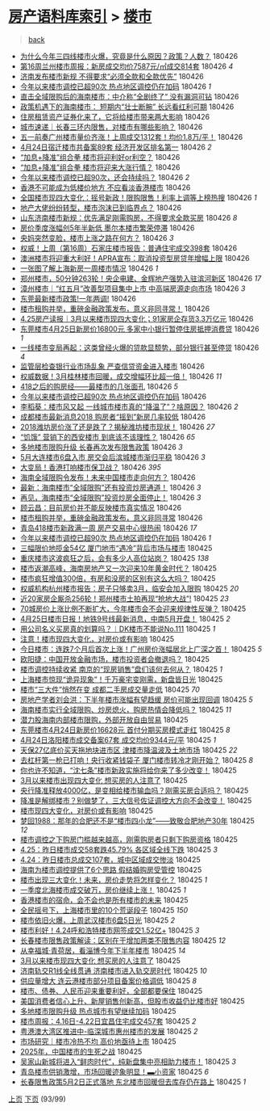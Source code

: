 [房产语料库索引](../../README.md)  > [楼市](楼市.md)
====
> [back](../README.md)

- [为什么今年三四线楼市火爆，究竟是什么原因？政策？人数？](http://jkwz.applinzi.com/ittc/7096332923810874379.html#%E4%B8%BA%E4%BB%80%E4%B9%88%E4%BB%8A%E5%B9%B4%E4%B8%89%E5%9B%9B%E7%BA%BF%E6%A5%BC%E5%B8%82%E7%81%AB%E7%88%86%EF%BC%8C%E7%A9%B6%E7%AB%9F%E6%98%AF%E4%BB%80%E4%B9%88%E5%8E%9F%E5%9B%A0%EF%BC%9F%E6%94%BF%E7%AD%96%EF%BC%9F%E4%BA%BA%E6%95%B0%EF%BC%9F) 180426  
- [第16周兰州楼市周报：新房成交均价7587元/㎡成交814套](http://jkwz.applinzi.com/ittc/7096330077304521734.html#%E7%AC%AC16%E5%91%A8%E5%85%B0%E5%B7%9E%E6%A5%BC%E5%B8%82%E5%91%A8%E6%8A%A5%EF%BC%9A%E6%96%B0%E6%88%BF%E6%88%90%E4%BA%A4%E5%9D%87%E4%BB%B77587%E5%85%83%2F%E3%8E%A1%E6%88%90%E4%BA%A4814%E5%A5%97) 180426 *4* 
- [济南发布楼市新规 不得要求“必须全款和全款优先”](http://jkwz.applinzi.com/ittc/7096328201334948881.html#%E6%B5%8E%E5%8D%97%E5%8F%91%E5%B8%83%E6%A5%BC%E5%B8%82%E6%96%B0%E8%A7%84+%E4%B8%8D%E5%BE%97%E8%A6%81%E6%B1%82%E2%80%9C%E5%BF%85%E9%A1%BB%E5%85%A8%E6%AC%BE%E5%92%8C%E5%85%A8%E6%AC%BE%E4%BC%98%E5%85%88%E2%80%9D) 180426  
- [今年以来楼市调控已超90次 热点地区调控仍在加码](http://jkwz.applinzi.com/ittc/7096327198237787147.html#%E4%BB%8A%E5%B9%B4%E4%BB%A5%E6%9D%A5%E6%A5%BC%E5%B8%82%E8%B0%83%E6%8E%A7%E5%B7%B2%E8%B6%8590%E6%AC%A1+%E7%83%AD%E7%82%B9%E5%9C%B0%E5%8C%BA%E8%B0%83%E6%8E%A7%E4%BB%8D%E5%9C%A8%E5%8A%A0%E7%A0%81) 180426 *1* 
- [直击全域限购后的海南楼市：中介称“全剧终了”  没有漏洞可钻](http://jkwz.applinzi.com/ittc/7096325496147280913.html#%E7%9B%B4%E5%87%BB%E5%85%A8%E5%9F%9F%E9%99%90%E8%B4%AD%E5%90%8E%E7%9A%84%E6%B5%B7%E5%8D%97%E6%A5%BC%E5%B8%82%EF%BC%9A%E4%B8%AD%E4%BB%8B%E7%A7%B0%E2%80%9C%E5%85%A8%E5%89%A7%E7%BB%88%E4%BA%86%E2%80%9D++%E6%B2%A1%E6%9C%89%E6%BC%8F%E6%B4%9E%E5%8F%AF%E9%92%BB) 180426  
- [政策机遇下的海南楼市： 短期内“壮士断腕”   长远看红利可期](http://jkwz.applinzi.com/ittc/7096325491722290182.html#%E6%94%BF%E7%AD%96%E6%9C%BA%E9%81%87%E4%B8%8B%E7%9A%84%E6%B5%B7%E5%8D%97%E6%A5%BC%E5%B8%82%EF%BC%9A+%E7%9F%AD%E6%9C%9F%E5%86%85%E2%80%9C%E5%A3%AE%E5%A3%AB%E6%96%AD%E8%85%95%E2%80%9D+++%E9%95%BF%E8%BF%9C%E7%9C%8B%E7%BA%A2%E5%88%A9%E5%8F%AF%E6%9C%9F) 180426  
- [住房租赁资产证券化来了，它将给楼市带来两大影响](http://jkwz.applinzi.com/ittc/7096316680089371659.html#%E4%BD%8F%E6%88%BF%E7%A7%9F%E8%B5%81%E8%B5%84%E4%BA%A7%E8%AF%81%E5%88%B8%E5%8C%96%E6%9D%A5%E4%BA%86%EF%BC%8C%E5%AE%83%E5%B0%86%E7%BB%99%E6%A5%BC%E5%B8%82%E5%B8%A6%E6%9D%A5%E4%B8%A4%E5%A4%A7%E5%BD%B1%E5%93%8D) 180426  
- [城市速递｜长春三环内限售，对楼市有哪些影响？](http://jkwz.applinzi.com/ittc/7096314431283938321.html#%E5%9F%8E%E5%B8%82%E9%80%9F%E9%80%92%EF%BD%9C%E9%95%BF%E6%98%A5%E4%B8%89%E7%8E%AF%E5%86%85%E9%99%90%E5%94%AE%EF%BC%8C%E5%AF%B9%E6%A5%BC%E5%B8%82%E6%9C%89%E5%93%AA%E4%BA%9B%E5%BD%B1%E5%93%8D%EF%BC%9F) 180426  
- [五一前奏广州楼市量价齐涨！上周成交1312套！均价1.8万/平！](http://jkwz.applinzi.com/ittc/7096306090348381191.html#%E4%BA%94%E4%B8%80%E5%89%8D%E5%A5%8F%E5%B9%BF%E5%B7%9E%E6%A5%BC%E5%B8%82%E9%87%8F%E4%BB%B7%E9%BD%90%E6%B6%A8%EF%BC%81%E4%B8%8A%E5%91%A8%E6%88%90%E4%BA%A41312%E5%A5%97%EF%BC%81%E5%9D%87%E4%BB%B71.8%E4%B8%87%2F%E5%B9%B3%EF%BC%81) 180426  
- [4月24日宿迁楼市共备案89套 经济开发区排名第一](http://jkwz.applinzi.com/ittc/7096302972869018640.html#4%E6%9C%8824%E6%97%A5%E5%AE%BF%E8%BF%81%E6%A5%BC%E5%B8%82%E5%85%B1%E5%A4%87%E6%A1%8889%E5%A5%97+%E7%BB%8F%E6%B5%8E%E5%BC%80%E5%8F%91%E5%8C%BA%E6%8E%92%E5%90%8D%E7%AC%AC%E4%B8%80) 180426 *2* 
- [“加息+降准”组合拳 楼市将迎利好or利空？](http://jkwz.applinzi.com/ittc/7096302485239235594.html#%E2%80%9C%E5%8A%A0%E6%81%AF%2B%E9%99%8D%E5%87%86%E2%80%9D%E7%BB%84%E5%90%88%E6%8B%B3+%E6%A5%BC%E5%B8%82%E5%B0%86%E8%BF%8E%E5%88%A9%E5%A5%BDor%E5%88%A9%E7%A9%BA%EF%BC%9F) 180426  
- [“加息+降准”组合拳 楼市将迎来大涨行情？](http://jkwz.applinzi.com/ittc/7096302485310538768.html#%E2%80%9C%E5%8A%A0%E6%81%AF%2B%E9%99%8D%E5%87%86%E2%80%9D%E7%BB%84%E5%90%88%E6%8B%B3+%E6%A5%BC%E5%B8%82%E5%B0%86%E8%BF%8E%E6%9D%A5%E5%A4%A7%E6%B6%A8%E8%A1%8C%E6%83%85%EF%BC%9F) 180426  
- [今年以来楼市调控已超90次，还会持续吗？](http://jkwz.applinzi.com/ittc/7096301305326994449.html#%E4%BB%8A%E5%B9%B4%E4%BB%A5%E6%9D%A5%E6%A5%BC%E5%B8%82%E8%B0%83%E6%8E%A7%E5%B7%B2%E8%B6%8590%E6%AC%A1%EF%BC%8C%E8%BF%98%E4%BC%9A%E6%8C%81%E7%BB%AD%E5%90%97%EF%BC%9F) 180426 *2* 
- [香港不可能成为低楼价地方 不应看淡香港楼市](http://jkwz.applinzi.com/ittc/7096297008149300230.html#%E9%A6%99%E6%B8%AF%E4%B8%8D%E5%8F%AF%E8%83%BD%E6%88%90%E4%B8%BA%E4%BD%8E%E6%A5%BC%E4%BB%B7%E5%9C%B0%E6%96%B9+%E4%B8%8D%E5%BA%94%E7%9C%8B%E6%B7%A1%E9%A6%99%E6%B8%AF%E6%A5%BC%E5%B8%82) 180426  
- [全国楼市现四大变化：摇号新政！限购限售！利率上调等上榜热搜](http://jkwz.applinzi.com/ittc/7096290892967314442.html#%E5%85%A8%E5%9B%BD%E6%A5%BC%E5%B8%82%E7%8E%B0%E5%9B%9B%E5%A4%A7%E5%8F%98%E5%8C%96%EF%BC%9A%E6%91%87%E5%8F%B7%E6%96%B0%E6%94%BF%EF%BC%81%E9%99%90%E8%B4%AD%E9%99%90%E5%94%AE%EF%BC%81%E5%88%A9%E7%8E%87%E4%B8%8A%E8%B0%83%E7%AD%89%E4%B8%8A%E6%A6%9C%E7%83%AD%E6%90%9C) 180426 *1* 
- [地产大佬纷纷转型，楼市泡沫已到临界点？](http://jkwz.applinzi.com/ittc/7096289968886645767.html#%E5%9C%B0%E4%BA%A7%E5%A4%A7%E4%BD%AC%E7%BA%B7%E7%BA%B7%E8%BD%AC%E5%9E%8B%EF%BC%8C%E6%A5%BC%E5%B8%82%E6%B3%A1%E6%B2%AB%E5%B7%B2%E5%88%B0%E4%B8%B4%E7%95%8C%E7%82%B9%EF%BC%9F) 180426  
- [山东济南楼市新规：优先满足刚需购房，不得要求全款买房](http://jkwz.applinzi.com/ittc/7096287977443705867.html#%E5%B1%B1%E4%B8%9C%E6%B5%8E%E5%8D%97%E6%A5%BC%E5%B8%82%E6%96%B0%E8%A7%84%EF%BC%9A%E4%BC%98%E5%85%88%E6%BB%A1%E8%B6%B3%E5%88%9A%E9%9C%80%E8%B4%AD%E6%88%BF%EF%BC%8C%E4%B8%8D%E5%BE%97%E8%A6%81%E6%B1%82%E5%85%A8%E6%AC%BE%E4%B9%B0%E6%88%BF) 180426 *8* 
- [房价季度涨幅创5年半新低 墨尔本楼市繁荣停滞](http://jkwz.applinzi.com/ittc/7096285524568572938.html#%E6%88%BF%E4%BB%B7%E5%AD%A3%E5%BA%A6%E6%B6%A8%E5%B9%85%E5%88%9B5%E5%B9%B4%E5%8D%8A%E6%96%B0%E4%BD%8E+%E5%A2%A8%E5%B0%94%E6%9C%AC%E6%A5%BC%E5%B8%82%E7%B9%81%E8%8D%A3%E5%81%9C%E6%BB%9E) 180426  
- [央妈突然变脸，楼市上涨之路在何方？](http://jkwz.applinzi.com/ittc/7096285019876361222.html#%E5%A4%AE%E5%A6%88%E7%AA%81%E7%84%B6%E5%8F%98%E8%84%B8%EF%BC%8C%E6%A5%BC%E5%B8%82%E4%B8%8A%E6%B6%A8%E4%B9%8B%E8%B7%AF%E5%9C%A8%E4%BD%95%E6%96%B9%EF%BC%9F) 180426 *3* 
- [权威！上周（第16周）石家庄楼市报告：普通住宅成交398套](http://jkwz.applinzi.com/ittc/7096282376101692433.html#%E6%9D%83%E5%A8%81%EF%BC%81%E4%B8%8A%E5%91%A8%EF%BC%88%E7%AC%AC16%E5%91%A8%EF%BC%89%E7%9F%B3%E5%AE%B6%E5%BA%84%E6%A5%BC%E5%B8%82%E6%8A%A5%E5%91%8A%EF%BC%9A%E6%99%AE%E9%80%9A%E4%BD%8F%E5%AE%85%E6%88%90%E4%BA%A4398%E5%A5%97) 180426  
- [澳洲楼市将迎重大利好！APRA宣布：取消投资型房贷年增幅上限](http://jkwz.applinzi.com/ittc/7096275395735454737.html#%E6%BE%B3%E6%B4%B2%E6%A5%BC%E5%B8%82%E5%B0%86%E8%BF%8E%E9%87%8D%E5%A4%A7%E5%88%A9%E5%A5%BD%EF%BC%81APRA%E5%AE%A3%E5%B8%83%EF%BC%9A%E5%8F%96%E6%B6%88%E6%8A%95%E8%B5%84%E5%9E%8B%E6%88%BF%E8%B4%B7%E5%B9%B4%E5%A2%9E%E5%B9%85%E4%B8%8A%E9%99%90) 180426  
- [一张图了解上海新房一周楼市情况](http://jkwz.applinzi.com/ittc/7096274740664861702.html#%E4%B8%80%E5%BC%A0%E5%9B%BE%E4%BA%86%E8%A7%A3%E4%B8%8A%E6%B5%B7%E6%96%B0%E6%88%BF%E4%B8%80%E5%91%A8%E6%A5%BC%E5%B8%82%E6%83%85%E5%86%B5) 180426 *1* 
- [郑州楼市，50分钟263轮！央企电建、金辉地产强势入驻滨河新区](http://jkwz.applinzi.com/ittc/7096272290474099723.html#%E9%83%91%E5%B7%9E%E6%A5%BC%E5%B8%82%EF%BC%8C50%E5%88%86%E9%92%9F263%E8%BD%AE%EF%BC%81%E5%A4%AE%E4%BC%81%E7%94%B5%E5%BB%BA%E3%80%81%E9%87%91%E8%BE%89%E5%9C%B0%E4%BA%A7%E5%BC%BA%E5%8A%BF%E5%85%A5%E9%A9%BB%E6%BB%A8%E6%B2%B3%E6%96%B0%E5%8C%BA) 180426 *17* 
- [漳州楼市｜“红五月”改善型项目集中上市 中高端房源走向市场](http://jkwz.applinzi.com/ittc/7096259607498589195.html#%E6%BC%B3%E5%B7%9E%E6%A5%BC%E5%B8%82%EF%BD%9C%E2%80%9C%E7%BA%A2%E4%BA%94%E6%9C%88%E2%80%9D%E6%94%B9%E5%96%84%E5%9E%8B%E9%A1%B9%E7%9B%AE%E9%9B%86%E4%B8%AD%E4%B8%8A%E5%B8%82+%E4%B8%AD%E9%AB%98%E7%AB%AF%E6%88%BF%E6%BA%90%E8%B5%B0%E5%90%91%E5%B8%82%E5%9C%BA) 180426 *3* 
- [东莞最新楼市政策!一年两调!](http://jkwz.applinzi.com/ittc/7096255896181277707.html#%E4%B8%9C%E8%8E%9E%E6%9C%80%E6%96%B0%E6%A5%BC%E5%B8%82%E6%94%BF%E7%AD%96%21%E4%B8%80%E5%B9%B4%E4%B8%A4%E8%B0%83%21) 180426  
- [楼市租购并举，重磅金融政策发布，意义非同寻常！](http://jkwz.applinzi.com/ittc/7096222931942392842.html#%E6%A5%BC%E5%B8%82%E7%A7%9F%E8%B4%AD%E5%B9%B6%E4%B8%BE%EF%BC%8C%E9%87%8D%E7%A3%85%E9%87%91%E8%9E%8D%E6%94%BF%E7%AD%96%E5%8F%91%E5%B8%83%EF%BC%8C%E6%84%8F%E4%B9%89%E9%9D%9E%E5%90%8C%E5%AF%BB%E5%B8%B8%EF%BC%81) 180426  
- [4.25房产读报｜3月以来楼市现四大变化；91家房企存货3.3万亿元](http://jkwz.applinzi.com/ittc/7096250700046795787.html#4.25%E6%88%BF%E4%BA%A7%E8%AF%BB%E6%8A%A5%EF%BD%9C3%E6%9C%88%E4%BB%A5%E6%9D%A5%E6%A5%BC%E5%B8%82%E7%8E%B0%E5%9B%9B%E5%A4%A7%E5%8F%98%E5%8C%96%EF%BC%9B91%E5%AE%B6%E6%88%BF%E4%BC%81%E5%AD%98%E8%B4%A73.3%E4%B8%87%E4%BA%BF%E5%85%83) 180426  
- [东莞楼市4月25日新房价16800元 多家中小银行暂停住房抵押消费贷](http://jkwz.applinzi.com/ittc/7096246888758248459.html#%E4%B8%9C%E8%8E%9E%E6%A5%BC%E5%B8%824%E6%9C%8825%E6%97%A5%E6%96%B0%E6%88%BF%E4%BB%B716800%E5%85%83+%E5%A4%9A%E5%AE%B6%E4%B8%AD%E5%B0%8F%E9%93%B6%E8%A1%8C%E6%9A%82%E5%81%9C%E4%BD%8F%E6%88%BF%E6%8A%B5%E6%8A%BC%E6%B6%88%E8%B4%B9%E8%B4%B7) 180426 *1* 
- [一线楼市变局再起：这类曾经火爆的贷款显颓势，部分银行甚至停贷](http://jkwz.applinzi.com/ittc/7096242134703408135.html#%E4%B8%80%E7%BA%BF%E6%A5%BC%E5%B8%82%E5%8F%98%E5%B1%80%E5%86%8D%E8%B5%B7%EF%BC%9A%E8%BF%99%E7%B1%BB%E6%9B%BE%E7%BB%8F%E7%81%AB%E7%88%86%E7%9A%84%E8%B4%B7%E6%AC%BE%E6%98%BE%E9%A2%93%E5%8A%BF%EF%BC%8C%E9%83%A8%E5%88%86%E9%93%B6%E8%A1%8C%E7%94%9A%E8%87%B3%E5%81%9C%E8%B4%B7) 180426 *4* 
- [监管层检查银行业市场乱象 严查信贷资金进入楼市](http://jkwz.applinzi.com/ittc/7096233327973630993.html#%E7%9B%91%E7%AE%A1%E5%B1%82%E6%A3%80%E6%9F%A5%E9%93%B6%E8%A1%8C%E4%B8%9A%E5%B8%82%E5%9C%BA%E4%B9%B1%E8%B1%A1+%E4%B8%A5%E6%9F%A5%E4%BF%A1%E8%B4%B7%E8%B5%84%E9%87%91%E8%BF%9B%E5%85%A5%E6%A5%BC%E5%B8%82) 180426  
- [权威数据！3月桂林楼市回暖，成交增幅环比超一倍！](http://jkwz.applinzi.com/ittc/7096231104522748945.html#%E6%9D%83%E5%A8%81%E6%95%B0%E6%8D%AE%EF%BC%813%E6%9C%88%E6%A1%82%E6%9E%97%E6%A5%BC%E5%B8%82%E5%9B%9E%E6%9A%96%EF%BC%8C%E6%88%90%E4%BA%A4%E5%A2%9E%E5%B9%85%E7%8E%AF%E6%AF%94%E8%B6%85%E4%B8%80%E5%80%8D%EF%BC%81) 180426 *11* 
- [418之后的购房经——最楼市的几张面孔](http://jkwz.applinzi.com/ittc/7096230089094333450.html#418%E4%B9%8B%E5%90%8E%E7%9A%84%E8%B4%AD%E6%88%BF%E7%BB%8F%E2%80%94%E2%80%94%E6%9C%80%E6%A5%BC%E5%B8%82%E7%9A%84%E5%87%A0%E5%BC%A0%E9%9D%A2%E5%AD%94) 180426 *5* 
- [今年以来楼市调控已超90次 热点地区调控仍在加码](http://jkwz.applinzi.com/ittc/7096229727411110918.html#%E4%BB%8A%E5%B9%B4%E4%BB%A5%E6%9D%A5%E6%A5%BC%E5%B8%82%E8%B0%83%E6%8E%A7%E5%B7%B2%E8%B6%8590%E6%AC%A1+%E7%83%AD%E7%82%B9%E5%9C%B0%E5%8C%BA%E8%B0%83%E6%8E%A7%E4%BB%8D%E5%9C%A8%E5%8A%A0%E7%A0%81) 180426  
- [李稻葵：楼市风又起 一线城市楼市真的“降温了”？啥原因？](http://jkwz.applinzi.com/ittc/7096204905595536401.html#%E6%9D%8E%E7%A8%BB%E8%91%B5%EF%BC%9A%E6%A5%BC%E5%B8%82%E9%A3%8E%E5%8F%88%E8%B5%B7+%E4%B8%80%E7%BA%BF%E5%9F%8E%E5%B8%82%E6%A5%BC%E5%B8%82%E7%9C%9F%E7%9A%84%E2%80%9C%E9%99%8D%E6%B8%A9%E4%BA%86%E2%80%9D%EF%BC%9F%E5%95%A5%E5%8E%9F%E5%9B%A0%EF%BC%9F) 180426 *2* 
- [成都楼市最新消息2018 购房者“摇到”新房几率较低](http://jkwz.applinzi.com/ittc/7096218242194605073.html#%E6%88%90%E9%83%BD%E6%A5%BC%E5%B8%82%E6%9C%80%E6%96%B0%E6%B6%88%E6%81%AF2018+%E8%B4%AD%E6%88%BF%E8%80%85%E2%80%9C%E6%91%87%E5%88%B0%E2%80%9D%E6%96%B0%E6%88%BF%E5%87%A0%E7%8E%87%E8%BE%83%E4%BD%8E) 180426  
- [2018潍坊房价涨了还是跌了？揭秘潍坊楼市现状！](http://jkwz.applinzi.com/ittc/7096217690274530315.html#2018%E6%BD%8D%E5%9D%8A%E6%88%BF%E4%BB%B7%E6%B6%A8%E4%BA%86%E8%BF%98%E6%98%AF%E8%B7%8C%E4%BA%86%EF%BC%9F%E6%8F%AD%E7%A7%98%E6%BD%8D%E5%9D%8A%E6%A5%BC%E5%B8%82%E7%8E%B0%E7%8A%B6%EF%BC%81) 180426 *27* 
- [“饥饿” 营销下的西安楼市 到底该不该理性？](http://jkwz.applinzi.com/ittc/7096217363110429713.html#%E2%80%9C%E9%A5%A5%E9%A5%BF%E2%80%9D+%E8%90%A5%E9%94%80%E4%B8%8B%E7%9A%84%E8%A5%BF%E5%AE%89%E6%A5%BC%E5%B8%82+%E5%88%B0%E5%BA%95%E8%AF%A5%E4%B8%8D%E8%AF%A5%E7%90%86%E6%80%A7%EF%BC%9F) 180426 *65* 
- [多地楼市限购升级 长春再次发布限售政策](http://jkwz.applinzi.com/ittc/7096217128531395594.html#%E5%A4%9A%E5%9C%B0%E6%A5%BC%E5%B8%82%E9%99%90%E8%B4%AD%E5%8D%87%E7%BA%A7+%E9%95%BF%E6%98%A5%E5%86%8D%E6%AC%A1%E5%8F%91%E5%B8%83%E9%99%90%E5%94%AE%E6%94%BF%E7%AD%96) 180426 *3* 
- [5月大连楼市6盘入市 房交会后滨城楼市渐归平稳](http://jkwz.applinzi.com/ittc/7096216778525115399.html#5%E6%9C%88%E5%A4%A7%E8%BF%9E%E6%A5%BC%E5%B8%826%E7%9B%98%E5%85%A5%E5%B8%82+%E6%88%BF%E4%BA%A4%E4%BC%9A%E5%90%8E%E6%BB%A8%E5%9F%8E%E6%A5%BC%E5%B8%82%E6%B8%90%E5%BD%92%E5%B9%B3%E7%A8%B3) 180426 *3* 
- [大变局！香港打响楼市保卫战？](http://jkwz.applinzi.com/ittc/7096213777592878086.html#%E5%A4%A7%E5%8F%98%E5%B1%80%EF%BC%81%E9%A6%99%E6%B8%AF%E6%89%93%E5%93%8D%E6%A5%BC%E5%B8%82%E4%BF%9D%E5%8D%AB%E6%88%98%EF%BC%9F) 180426 *395* 
- [海南全域限购令发布！未来中国楼市走向何方？](http://jkwz.applinzi.com/ittc/7096201734366168075.html#%E6%B5%B7%E5%8D%97%E5%85%A8%E5%9F%9F%E9%99%90%E8%B4%AD%E4%BB%A4%E5%8F%91%E5%B8%83%EF%BC%81%E6%9C%AA%E6%9D%A5%E4%B8%AD%E5%9B%BD%E6%A5%BC%E5%B8%82%E8%B5%B0%E5%90%91%E4%BD%95%E6%96%B9%EF%BC%9F) 180426  
- [最新：海南楼市“全域限购”还有投资炒房通道！](http://jkwz.applinzi.com/ittc/7096199375091139601.html#%E6%9C%80%E6%96%B0%EF%BC%9A%E6%B5%B7%E5%8D%97%E6%A5%BC%E5%B8%82%E2%80%9C%E5%85%A8%E5%9F%9F%E9%99%90%E8%B4%AD%E2%80%9D%E8%BF%98%E6%9C%89%E6%8A%95%E8%B5%84%E7%82%92%E6%88%BF%E9%80%9A%E9%81%93%EF%BC%81) 180426 *3* 
- [再见，海南楼市“全域限购”投资炒房全面停止！](http://jkwz.applinzi.com/ittc/7096199375082750983.html#%E5%86%8D%E8%A7%81%EF%BC%8C%E6%B5%B7%E5%8D%97%E6%A5%BC%E5%B8%82%E2%80%9C%E5%85%A8%E5%9F%9F%E9%99%90%E8%B4%AD%E2%80%9D%E6%8A%95%E8%B5%84%E7%82%92%E6%88%BF%E5%85%A8%E9%9D%A2%E5%81%9C%E6%AD%A2%EF%BC%81) 180426 *3* 
- [顾云昌：目前房价并不能反映楼市真实情况](http://jkwz.applinzi.com/ittc/7096192690071012358.html#%E9%A1%BE%E4%BA%91%E6%98%8C%EF%BC%9A%E7%9B%AE%E5%89%8D%E6%88%BF%E4%BB%B7%E5%B9%B6%E4%B8%8D%E8%83%BD%E5%8F%8D%E6%98%A0%E6%A5%BC%E5%B8%82%E7%9C%9F%E5%AE%9E%E6%83%85%E5%86%B5) 180426  
- [楼市租购并举，重磅金融政策发布，意义非同寻常](http://jkwz.applinzi.com/ittc/7096191491590587408.html#%E6%A5%BC%E5%B8%82%E7%A7%9F%E8%B4%AD%E5%B9%B6%E4%B8%BE%EF%BC%8C%E9%87%8D%E7%A3%85%E9%87%91%E8%9E%8D%E6%94%BF%E7%AD%96%E5%8F%91%E5%B8%83%EF%BC%8C%E6%84%8F%E4%B9%89%E9%9D%9E%E5%90%8C%E5%AF%BB%E5%B8%B8) 180426  
- [青岛418楼市新政满一周 房产交易中心很热闹](http://jkwz.applinzi.com/ittc/7096190277788369937.html#%E9%9D%92%E5%B2%9B418%E6%A5%BC%E5%B8%82%E6%96%B0%E6%94%BF%E6%BB%A1%E4%B8%80%E5%91%A8+%E6%88%BF%E4%BA%A7%E4%BA%A4%E6%98%93%E4%B8%AD%E5%BF%83%E5%BE%88%E7%83%AD%E9%97%B9) 180426 *17* 
- [今年以来楼市调控已超90次 热点地区调控仍在加码](http://jkwz.applinzi.com/ittc/7096174334269981703.html#%E4%BB%8A%E5%B9%B4%E4%BB%A5%E6%9D%A5%E6%A5%BC%E5%B8%82%E8%B0%83%E6%8E%A7%E5%B7%B2%E8%B6%8590%E6%AC%A1+%E7%83%AD%E7%82%B9%E5%9C%B0%E5%8C%BA%E8%B0%83%E6%8E%A7%E4%BB%8D%E5%9C%A8%E5%8A%A0%E7%A0%81) 180426 *1* 
- [三幅限价地揽金54亿 厦门地市“遇冷”背后市场与楼市](http://jkwz.applinzi.com/ittc/7096058211633464331.html#%E4%B8%89%E5%B9%85%E9%99%90%E4%BB%B7%E5%9C%B0%E6%8F%BD%E9%87%9154%E4%BA%BF+%E5%8E%A6%E9%97%A8%E5%9C%B0%E5%B8%82%E2%80%9C%E9%81%87%E5%86%B7%E2%80%9D%E8%83%8C%E5%90%8E%E5%B8%82%E5%9C%BA%E4%B8%8E%E6%A5%BC%E5%B8%82) 180425  
- [重庆楼市这波疯狂之后，会有多少人高位站岗？](http://jkwz.applinzi.com/ittc/7096046448489792523.html#%E9%87%8D%E5%BA%86%E6%A5%BC%E5%B8%82%E8%BF%99%E6%B3%A2%E7%96%AF%E7%8B%82%E4%B9%8B%E5%90%8E%EF%BC%8C%E4%BC%9A%E6%9C%89%E5%A4%9A%E5%B0%91%E4%BA%BA%E9%AB%98%E4%BD%8D%E7%AB%99%E5%B2%97%EF%BC%9F) 180425 *138* 
- [楼市返潮高峰，海南房地产又一次迎来10年黄金时代？](http://jkwz.applinzi.com/ittc/7096043731633570827.html#%E6%A5%BC%E5%B8%82%E8%BF%94%E6%BD%AE%E9%AB%98%E5%B3%B0%EF%BC%8C%E6%B5%B7%E5%8D%97%E6%88%BF%E5%9C%B0%E4%BA%A7%E5%8F%88%E4%B8%80%E6%AC%A1%E8%BF%8E%E6%9D%A510%E5%B9%B4%E9%BB%84%E9%87%91%E6%97%B6%E4%BB%A3%EF%BC%9F) 180425  
- [楼市疯狂增值300倍，有房和没房的区别有这么大吗？](http://jkwz.applinzi.com/ittc/7096038200940430352.html#%E6%A5%BC%E5%B8%82%E7%96%AF%E7%8B%82%E5%A2%9E%E5%80%BC300%E5%80%8D%EF%BC%8C%E6%9C%89%E6%88%BF%E5%92%8C%E6%B2%A1%E6%88%BF%E7%9A%84%E5%8C%BA%E5%88%AB%E6%9C%89%E8%BF%99%E4%B9%88%E5%A4%A7%E5%90%97%EF%BC%9F) 180425  
- [权威机构杭州楼市报告：房子只够卖3月，临安会加入限购](http://jkwz.applinzi.com/ittc/7095913686801843211.html#%E6%9D%83%E5%A8%81%E6%9C%BA%E6%9E%84%E6%9D%AD%E5%B7%9E%E6%A5%BC%E5%B8%82%E6%8A%A5%E5%91%8A%EF%BC%9A%E6%88%BF%E5%AD%90%E5%8F%AA%E5%A4%9F%E5%8D%963%E6%9C%88%EF%BC%8C%E4%B8%B4%E5%AE%89%E4%BC%9A%E5%8A%A0%E5%85%A5%E9%99%90%E8%B4%AD) 180425 *20* 
- [近20家房企厮杀256轮！郑州楼市土拍再现“抢地大战”!](http://jkwz.applinzi.com/ittc/7095914565114266640.html#%E8%BF%9120%E5%AE%B6%E6%88%BF%E4%BC%81%E5%8E%AE%E6%9D%80256%E8%BD%AE%EF%BC%81%E9%83%91%E5%B7%9E%E6%A5%BC%E5%B8%82%E5%9C%9F%E6%8B%8D%E5%86%8D%E7%8E%B0%E2%80%9C%E6%8A%A2%E5%9C%B0%E5%A4%A7%E6%88%98%E2%80%9D%21) 180425 *23* 
- [70城房价上涨比例不断扩大，今年楼市会不会迎来规律性反弹？](http://jkwz.applinzi.com/ittc/7095831070966809611.html#70%E5%9F%8E%E6%88%BF%E4%BB%B7%E4%B8%8A%E6%B6%A8%E6%AF%94%E4%BE%8B%E4%B8%8D%E6%96%AD%E6%89%A9%E5%A4%A7%EF%BC%8C%E4%BB%8A%E5%B9%B4%E6%A5%BC%E5%B8%82%E4%BC%9A%E4%B8%8D%E4%BC%9A%E8%BF%8E%E6%9D%A5%E8%A7%84%E5%BE%8B%E6%80%A7%E5%8F%8D%E5%BC%B9%EF%BC%9F) 180425  
- [4月25日楼市日报！地铁9号线最新消息，中南5月开盘！](http://jkwz.applinzi.com/ittc/7096004985412387846.html#4%E6%9C%8825%E6%97%A5%E6%A5%BC%E5%B8%82%E6%97%A5%E6%8A%A5%EF%BC%81%E5%9C%B0%E9%93%819%E5%8F%B7%E7%BA%BF%E6%9C%80%E6%96%B0%E6%B6%88%E6%81%AF%EF%BC%8C%E4%B8%AD%E5%8D%975%E6%9C%88%E5%BC%80%E7%9B%98%EF%BC%81) 180425 *2* 
- [用公司名义买房真的划算吗？︱DK楼市不能说No.111](http://jkwz.applinzi.com/ittc/7096004703655822346.html#%E7%94%A8%E5%85%AC%E5%8F%B8%E5%90%8D%E4%B9%89%E4%B9%B0%E6%88%BF%E7%9C%9F%E7%9A%84%E5%88%92%E7%AE%97%E5%90%97%EF%BC%9F%EF%B8%B1DK%E6%A5%BC%E5%B8%82%E4%B8%8D%E8%83%BD%E8%AF%B4No.111) 180425 *1* 
- [注意！楼市现四大变化，对房价或有影响](http://jkwz.applinzi.com/ittc/7096004190591779850.html#%E6%B3%A8%E6%84%8F%EF%BC%81%E6%A5%BC%E5%B8%82%E7%8E%B0%E5%9B%9B%E5%A4%A7%E5%8F%98%E5%8C%96%EF%BC%8C%E5%AF%B9%E6%88%BF%E4%BB%B7%E6%88%96%E6%9C%89%E5%BD%B1%E5%93%8D) 180425  
- [今日楼市：连跌7个月后首次上涨！广州房价涨幅居北上广深之首！](http://jkwz.applinzi.com/ittc/7095678737385522183.html#%E4%BB%8A%E6%97%A5%E6%A5%BC%E5%B8%82%EF%BC%9A%E8%BF%9E%E8%B7%8C7%E4%B8%AA%E6%9C%88%E5%90%8E%E9%A6%96%E6%AC%A1%E4%B8%8A%E6%B6%A8%EF%BC%81%E5%B9%BF%E5%B7%9E%E6%88%BF%E4%BB%B7%E6%B6%A8%E5%B9%85%E5%B1%85%E5%8C%97%E4%B8%8A%E5%B9%BF%E6%B7%B1%E4%B9%8B%E9%A6%96%EF%BC%81) 180425 *5* 
- [欧阳捷：中国开放金融市场，楼市投资者会撤退吗？](http://jkwz.applinzi.com/ittc/7095989040010757127.html#%E6%AC%A7%E9%98%B3%E6%8D%B7%EF%BC%9A%E4%B8%AD%E5%9B%BD%E5%BC%80%E6%94%BE%E9%87%91%E8%9E%8D%E5%B8%82%E5%9C%BA%EF%BC%8C%E6%A5%BC%E5%B8%82%E6%8A%95%E8%B5%84%E8%80%85%E4%BC%9A%E6%92%A4%E9%80%80%E5%90%97%EF%BC%9F) 180425  
- [楼市调控持续收紧 南京的“现房销售”盘们该何去何从？](http://jkwz.applinzi.com/ittc/7095985621313258503.html#%E6%A5%BC%E5%B8%82%E8%B0%83%E6%8E%A7%E6%8C%81%E7%BB%AD%E6%94%B6%E7%B4%A7+%E5%8D%97%E4%BA%AC%E7%9A%84%E2%80%9C%E7%8E%B0%E6%88%BF%E9%94%80%E5%94%AE%E2%80%9D%E7%9B%98%E4%BB%AC%E8%AF%A5%E4%BD%95%E5%8E%BB%E4%BD%95%E4%BB%8E%EF%BC%9F) 180425 *1* 
- [上海楼市惊现“诡异现象”！千万豪宅变刚需，新盘皆日光](http://jkwz.applinzi.com/ittc/7095977069597164550.html#%E4%B8%8A%E6%B5%B7%E6%A5%BC%E5%B8%82%E6%83%8A%E7%8E%B0%E2%80%9C%E8%AF%A1%E5%BC%82%E7%8E%B0%E8%B1%A1%E2%80%9D%EF%BC%81%E5%8D%83%E4%B8%87%E8%B1%AA%E5%AE%85%E5%8F%98%E5%88%9A%E9%9C%80%EF%BC%8C%E6%96%B0%E7%9B%98%E7%9A%86%E6%97%A5%E5%85%89) 180425  
- [楼市“三大件”悄然在变 成都二手房成交量走低](http://jkwz.applinzi.com/ittc/7095969997623133195.html#%E6%A5%BC%E5%B8%82%E2%80%9C%E4%B8%89%E5%A4%A7%E4%BB%B6%E2%80%9D%E6%82%84%E7%84%B6%E5%9C%A8%E5%8F%98+%E6%88%90%E9%83%BD%E4%BA%8C%E6%89%8B%E6%88%BF%E6%88%90%E4%BA%A4%E9%87%8F%E8%B5%B0%E4%BD%8E) 180425 *70* 
- [房地产学者刘会洪：下半年楼市涨幅有望趋缓 房价可能出现回调](http://jkwz.applinzi.com/ittc/7095962108565128208.html#%E6%88%BF%E5%9C%B0%E4%BA%A7%E5%AD%A6%E8%80%85%E5%88%98%E4%BC%9A%E6%B4%AA%EF%BC%9A%E4%B8%8B%E5%8D%8A%E5%B9%B4%E6%A5%BC%E5%B8%82%E6%B6%A8%E5%B9%85%E6%9C%89%E6%9C%9B%E8%B6%8B%E7%BC%93+%E6%88%BF%E4%BB%B7%E5%8F%AF%E8%83%BD%E5%87%BA%E7%8E%B0%E5%9B%9E%E8%B0%83) 180425 *5* 
- [海南楼市实行全域限购、炒房熄火，购房热情会降低吗？](http://jkwz.applinzi.com/ittc/7095961259625415690.html#%E6%B5%B7%E5%8D%97%E6%A5%BC%E5%B8%82%E5%AE%9E%E8%A1%8C%E5%85%A8%E5%9F%9F%E9%99%90%E8%B4%AD%E3%80%81%E7%82%92%E6%88%BF%E7%86%84%E7%81%AB%EF%BC%8C%E8%B4%AD%E6%88%BF%E7%83%AD%E6%83%85%E4%BC%9A%E9%99%8D%E4%BD%8E%E5%90%97%EF%BC%9F) 180425 *11* 
- [潜力股海南内部楼市限购，外部开放自由贸易](http://jkwz.applinzi.com/ittc/7095957355823105041.html#%E6%BD%9C%E5%8A%9B%E8%82%A1%E6%B5%B7%E5%8D%97%E5%86%85%E9%83%A8%E6%A5%BC%E5%B8%82%E9%99%90%E8%B4%AD%EF%BC%8C%E5%A4%96%E9%83%A8%E5%BC%80%E6%94%BE%E8%87%AA%E7%94%B1%E8%B4%B8%E6%98%93) 180425  
- [东莞楼市4月24日新房价16628元 首付分期买房模式走红](http://jkwz.applinzi.com/ittc/7095953077192623114.html#%E4%B8%9C%E8%8E%9E%E6%A5%BC%E5%B8%824%E6%9C%8824%E6%97%A5%E6%96%B0%E6%88%BF%E4%BB%B716628%E5%85%83+%E9%A6%96%E4%BB%98%E5%88%86%E6%9C%9F%E4%B9%B0%E6%88%BF%E6%A8%A1%E5%BC%8F%E8%B5%B0%E7%BA%A2) 180425 *8* 
- [4月24日洛阳楼市成交备案67套 成交均价9344元/平](http://jkwz.applinzi.com/ittc/7095935908740334602.html#4%E6%9C%8824%E6%97%A5%E6%B4%9B%E9%98%B3%E6%A5%BC%E5%B8%82%E6%88%90%E4%BA%A4%E5%A4%87%E6%A1%8867%E5%A5%97+%E6%88%90%E4%BA%A4%E5%9D%87%E4%BB%B79344%E5%85%83%2F%E5%B9%B3) 180425 *1* 
- [天保27亿底价买天拖地块进市区 津楼市降温波及土地市场](http://jkwz.applinzi.com/ittc/7095932616144585739.html#%E5%A4%A9%E4%BF%9D27%E4%BA%BF%E5%BA%95%E4%BB%B7%E4%B9%B0%E5%A4%A9%E6%8B%96%E5%9C%B0%E5%9D%97%E8%BF%9B%E5%B8%82%E5%8C%BA+%E6%B4%A5%E6%A5%BC%E5%B8%82%E9%99%8D%E6%B8%A9%E6%B3%A2%E5%8F%8A%E5%9C%9F%E5%9C%B0%E5%B8%82%E5%9C%BA) 180425 *22* 
- [去杠杆第一枪已打响！央行收紧钱袋子 厦门楼市转冷才刚开始？](http://jkwz.applinzi.com/ittc/7095924573348561931.html#%E5%8E%BB%E6%9D%A0%E6%9D%86%E7%AC%AC%E4%B8%80%E6%9E%AA%E5%B7%B2%E6%89%93%E5%93%8D%EF%BC%81%E5%A4%AE%E8%A1%8C%E6%94%B6%E7%B4%A7%E9%92%B1%E8%A2%8B%E5%AD%90+%E5%8E%A6%E9%97%A8%E6%A5%BC%E5%B8%82%E8%BD%AC%E5%86%B7%E6%89%8D%E5%88%9A%E5%BC%80%E5%A7%8B%EF%BC%9F) 180425 *8* 
- [你也许不知道，“沈七条”楼市新政实施将给你来了多少改变！](http://jkwz.applinzi.com/ittc/7095923092297876486.html#%E4%BD%A0%E4%B9%9F%E8%AE%B8%E4%B8%8D%E7%9F%A5%E9%81%93%EF%BC%8C%E2%80%9C%E6%B2%88%E4%B8%83%E6%9D%A1%E2%80%9D%E6%A5%BC%E5%B8%82%E6%96%B0%E6%94%BF%E5%AE%9E%E6%96%BD%E5%B0%86%E7%BB%99%E4%BD%A0%E6%9D%A5%E4%BA%86%E5%A4%9A%E5%B0%91%E6%94%B9%E5%8F%98%EF%BC%81) 180425  
- [3月以来楼市出现四大变化 想买房的人注意了](http://jkwz.applinzi.com/ittc/7095917857324139530.html#3%E6%9C%88%E4%BB%A5%E6%9D%A5%E6%A5%BC%E5%B8%82%E5%87%BA%E7%8E%B0%E5%9B%9B%E5%A4%A7%E5%8F%98%E5%8C%96+%E6%83%B3%E4%B9%B0%E6%88%BF%E7%9A%84%E4%BA%BA%E6%B3%A8%E6%84%8F%E4%BA%86) 180425  
- [央行降准释放4000亿，是变相给楼市输血吗？刚需买房合适吗？](http://jkwz.applinzi.com/ittc/7095908259561210887.html#%E5%A4%AE%E8%A1%8C%E9%99%8D%E5%87%86%E9%87%8A%E6%94%BE4000%E4%BA%BF%EF%BC%8C%E6%98%AF%E5%8F%98%E7%9B%B8%E7%BB%99%E6%A5%BC%E5%B8%82%E8%BE%93%E8%A1%80%E5%90%97%EF%BC%9F%E5%88%9A%E9%9C%80%E4%B9%B0%E6%88%BF%E5%90%88%E9%80%82%E5%90%97%EF%BC%9F) 180425  
- [降准是解绑楼市？别做梦了，三大信号佐证调控大方向不会改变！](http://jkwz.applinzi.com/ittc/7095880709480907786.html#%E9%99%8D%E5%87%86%E6%98%AF%E8%A7%A3%E7%BB%91%E6%A5%BC%E5%B8%82%EF%BC%9F%E5%88%AB%E5%81%9A%E6%A2%A6%E4%BA%86%EF%BC%8C%E4%B8%89%E5%A4%A7%E4%BF%A1%E5%8F%B7%E4%BD%90%E8%AF%81%E8%B0%83%E6%8E%A7%E5%A4%A7%E6%96%B9%E5%90%91%E4%B8%8D%E4%BC%9A%E6%94%B9%E5%8F%98%EF%BC%81) 180425  
- [楼市现四大变化，对房价或有影响](http://jkwz.applinzi.com/ittc/7095872518147802122.html#%E6%A5%BC%E5%B8%82%E7%8E%B0%E5%9B%9B%E5%A4%A7%E5%8F%98%E5%8C%96%EF%BC%8C%E5%AF%B9%E6%88%BF%E4%BB%B7%E6%88%96%E6%9C%89%E5%BD%B1%E5%93%8D) 180425  
- [梦回1988：那年的合肥还不是“楼市四小龙”——致敬合肥地产30年](http://jkwz.applinzi.com/ittc/7095870471621051402.html#%E6%A2%A6%E5%9B%9E1988%EF%BC%9A%E9%82%A3%E5%B9%B4%E7%9A%84%E5%90%88%E8%82%A5%E8%BF%98%E4%B8%8D%E6%98%AF%E2%80%9C%E6%A5%BC%E5%B8%82%E5%9B%9B%E5%B0%8F%E9%BE%99%E2%80%9D%E2%80%94%E2%80%94%E8%87%B4%E6%95%AC%E5%90%88%E8%82%A5%E5%9C%B0%E4%BA%A730%E5%B9%B4) 180425 *12* 
- [楼市调控之下购房门槛越来越高，刚需购房者只剩下购房资格](http://jkwz.applinzi.com/ittc/7095868861977199632.html#%E6%A5%BC%E5%B8%82%E8%B0%83%E6%8E%A7%E4%B9%8B%E4%B8%8B%E8%B4%AD%E6%88%BF%E9%97%A8%E6%A7%9B%E8%B6%8A%E6%9D%A5%E8%B6%8A%E9%AB%98%EF%BC%8C%E5%88%9A%E9%9C%80%E8%B4%AD%E6%88%BF%E8%80%85%E5%8F%AA%E5%89%A9%E4%B8%8B%E8%B4%AD%E6%88%BF%E8%B5%84%E6%A0%BC) 180425  
- [4.25：昨日楼市成交58套跌45.79% 各区域全线下跌](http://jkwz.applinzi.com/ittc/7095868357926716432.html#4.25%EF%BC%9A%E6%98%A8%E6%97%A5%E6%A5%BC%E5%B8%82%E6%88%90%E4%BA%A458%E5%A5%97%E8%B7%8C45.79%25+%E5%90%84%E5%8C%BA%E5%9F%9F%E5%85%A8%E7%BA%BF%E4%B8%8B%E8%B7%8C) 180425 *3* 
- [4.24：昨日楼市总成交107套，城中区域成交惨淡](http://jkwz.applinzi.com/ittc/7095866833884414982.html#4.24%EF%BC%9A%E6%98%A8%E6%97%A5%E6%A5%BC%E5%B8%82%E6%80%BB%E6%88%90%E4%BA%A4107%E5%A5%97%EF%BC%8C%E5%9F%8E%E4%B8%AD%E5%8C%BA%E5%9F%9F%E6%88%90%E4%BA%A4%E6%83%A8%E6%B7%A1) 180425  
- [海南为楼市调控提供了6个思路 假结婚购房受管控](http://jkwz.applinzi.com/ittc/7095866882978743303.html#%E6%B5%B7%E5%8D%97%E4%B8%BA%E6%A5%BC%E5%B8%82%E8%B0%83%E6%8E%A7%E6%8F%90%E4%BE%9B%E4%BA%866%E4%B8%AA%E6%80%9D%E8%B7%AF+%E5%81%87%E7%BB%93%E5%A9%9A%E8%B4%AD%E6%88%BF%E5%8F%97%E7%AE%A1%E6%8E%A7) 180425  
- [楼市出现三大变化！未来，房价走势将怎样变化？](http://jkwz.applinzi.com/ittc/7095864296611513350.html#%E6%A5%BC%E5%B8%82%E5%87%BA%E7%8E%B0%E4%B8%89%E5%A4%A7%E5%8F%98%E5%8C%96%EF%BC%81%E6%9C%AA%E6%9D%A5%EF%BC%8C%E6%88%BF%E4%BB%B7%E8%B5%B0%E5%8A%BF%E5%B0%86%E6%80%8E%E6%A0%B7%E5%8F%98%E5%8C%96%EF%BC%9F) 180425 *1* 
- [一季度北海楼市成交破万，房价继续上涨！](http://jkwz.applinzi.com/ittc/7095863757463094278.html#%E4%B8%80%E5%AD%A3%E5%BA%A6%E5%8C%97%E6%B5%B7%E6%A5%BC%E5%B8%82%E6%88%90%E4%BA%A4%E7%A0%B4%E4%B8%87%EF%BC%8C%E6%88%BF%E4%BB%B7%E7%BB%A7%E7%BB%AD%E4%B8%8A%E6%B6%A8%EF%BC%81) 180425 *1* 
- [香港楼市的宿命，会不会也是所有楼市的未来](http://jkwz.applinzi.com/ittc/7095856759862461447.html#%E9%A6%99%E6%B8%AF%E6%A5%BC%E5%B8%82%E7%9A%84%E5%AE%BF%E5%91%BD%EF%BC%8C%E4%BC%9A%E4%B8%8D%E4%BC%9A%E4%B9%9F%E6%98%AF%E6%89%80%E6%9C%89%E6%A5%BC%E5%B8%82%E7%9A%84%E6%9C%AA%E6%9D%A5) 180425  
- [全民摇号下，上海楼市里的10个荒诞段子](http://jkwz.applinzi.com/ittc/7095856748651086864.html#%E5%85%A8%E6%B0%91%E6%91%87%E5%8F%B7%E4%B8%8B%EF%BC%8C%E4%B8%8A%E6%B5%B7%E6%A5%BC%E5%B8%82%E9%87%8C%E7%9A%8410%E4%B8%AA%E8%8D%92%E8%AF%9E%E6%AE%B5%E5%AD%90) 180425 *150* 
- [楼市依旧火爆，上周武汉楼市6盘5日光](http://jkwz.applinzi.com/ittc/7095856659039781894.html#%E6%A5%BC%E5%B8%82%E4%BE%9D%E6%97%A7%E7%81%AB%E7%88%86%EF%BC%8C%E4%B8%8A%E5%91%A8%E6%AD%A6%E6%B1%89%E6%A5%BC%E5%B8%826%E7%9B%985%E6%97%A5%E5%85%89) 180425 *2* 
- [楼市利好！4.24呼和浩特楼市网签成交1.52亿+](http://jkwz.applinzi.com/ittc/7095856324313351174.html#%E6%A5%BC%E5%B8%82%E5%88%A9%E5%A5%BD%EF%BC%814.24%E5%91%BC%E5%92%8C%E6%B5%A9%E7%89%B9%E6%A5%BC%E5%B8%82%E7%BD%91%E7%AD%BE%E6%88%90%E4%BA%A41.52%E4%BA%BF%2B) 180425 *3* 
- [长春楼市限售政策解读：区别在于增加两类不限售内容](http://jkwz.applinzi.com/ittc/7095855950873494535.html#%E9%95%BF%E6%98%A5%E6%A5%BC%E5%B8%82%E9%99%90%E5%94%AE%E6%94%BF%E7%AD%96%E8%A7%A3%E8%AF%BB%EF%BC%9A%E5%8C%BA%E5%88%AB%E5%9C%A8%E4%BA%8E%E5%A2%9E%E5%8A%A0%E4%B8%A4%E7%B1%BB%E4%B8%8D%E9%99%90%E5%94%AE%E5%86%85%E5%AE%B9) 180425 *12* 
- [从幸福城·青荷居，看淄博今年下半年楼市](http://jkwz.applinzi.com/ittc/7095854764900484103.html#%E4%BB%8E%E5%B9%B8%E7%A6%8F%E5%9F%8E%C2%B7%E9%9D%92%E8%8D%B7%E5%B1%85%EF%BC%8C%E7%9C%8B%E6%B7%84%E5%8D%9A%E4%BB%8A%E5%B9%B4%E4%B8%8B%E5%8D%8A%E5%B9%B4%E6%A5%BC%E5%B8%82) 180425 *14* 
- [3月以来楼市现四大变化 想买房的人注意了](http://jkwz.applinzi.com/ittc/7095853876769195015.html#3%E6%9C%88%E4%BB%A5%E6%9D%A5%E6%A5%BC%E5%B8%82%E7%8E%B0%E5%9B%9B%E5%A4%A7%E5%8F%98%E5%8C%96+%E6%83%B3%E4%B9%B0%E6%88%BF%E7%9A%84%E4%BA%BA%E6%B3%A8%E6%84%8F%E4%BA%86) 180425  
- [济南轨交R1线全线贯通 济南楼市进入轨交房时代](http://jkwz.applinzi.com/ittc/7095852584143422475.html#%E6%B5%8E%E5%8D%97%E8%BD%A8%E4%BA%A4R1%E7%BA%BF%E5%85%A8%E7%BA%BF%E8%B4%AF%E9%80%9A+%E6%B5%8E%E5%8D%97%E6%A5%BC%E5%B8%82%E8%BF%9B%E5%85%A5%E8%BD%A8%E4%BA%A4%E6%88%BF%E6%97%B6%E4%BB%A3) 180425 *10* 
- [供应量增大 连云港楼市部分项目备案价格调低](http://jkwz.applinzi.com/ittc/7095852308141442054.html#%E4%BE%9B%E5%BA%94%E9%87%8F%E5%A2%9E%E5%A4%A7+%E8%BF%9E%E4%BA%91%E6%B8%AF%E6%A5%BC%E5%B8%82%E9%83%A8%E5%88%86%E9%A1%B9%E7%9B%AE%E5%A4%87%E6%A1%88%E4%BB%B7%E6%A0%BC%E8%B0%83%E4%BD%8E) 180425 *8* 
- [楼市、债券、人民币迎来重要利好，全部都要保住](http://jkwz.applinzi.com/ittc/7095852120526029840.html#%E6%A5%BC%E5%B8%82%E3%80%81%E5%80%BA%E5%88%B8%E3%80%81%E4%BA%BA%E6%B0%91%E5%B8%81%E8%BF%8E%E6%9D%A5%E9%87%8D%E8%A6%81%E5%88%A9%E5%A5%BD%EF%BC%8C%E5%85%A8%E9%83%A8%E9%83%BD%E8%A6%81%E4%BF%9D%E4%BD%8F) 180425  
- [美国消费者信心上升、新屋销售创新高，但股市收益仍比楼市好](http://jkwz.applinzi.com/ittc/7095851564327765009.html#%E7%BE%8E%E5%9B%BD%E6%B6%88%E8%B4%B9%E8%80%85%E4%BF%A1%E5%BF%83%E4%B8%8A%E5%8D%87%E3%80%81%E6%96%B0%E5%B1%8B%E9%94%80%E5%94%AE%E5%88%9B%E6%96%B0%E9%AB%98%EF%BC%8C%E4%BD%86%E8%82%A1%E5%B8%82%E6%94%B6%E7%9B%8A%E4%BB%8D%E6%AF%94%E6%A5%BC%E5%B8%82%E5%A5%BD) 180425  
- [多地楼市限购升级 热点城市有望继续加码](http://jkwz.applinzi.com/ittc/7095850366824612880.html#%E5%A4%9A%E5%9C%B0%E6%A5%BC%E5%B8%82%E9%99%90%E8%B4%AD%E5%8D%87%E7%BA%A7+%E7%83%AD%E7%82%B9%E5%9F%8E%E5%B8%82%E6%9C%89%E6%9C%9B%E7%BB%A7%E7%BB%AD%E5%8A%A0%E7%A0%81) 180425  
- [楼市周报：4.16日-4.22日宜昌住宅成交457套](http://jkwz.applinzi.com/ittc/7095848735814976528.html#%E6%A5%BC%E5%B8%82%E5%91%A8%E6%8A%A5%EF%BC%9A4.16%E6%97%A5-4.22%E6%97%A5%E5%AE%9C%E6%98%8C%E4%BD%8F%E5%AE%85%E6%88%90%E4%BA%A4457%E5%A5%97) 180425 *2* 
- [粤港澳大湾区推进中-临深城市惠州楼市的发展](http://jkwz.applinzi.com/ittc/7095847964536996871.html#%E7%B2%A4%E6%B8%AF%E6%BE%B3%E5%A4%A7%E6%B9%BE%E5%8C%BA%E6%8E%A8%E8%BF%9B%E4%B8%AD-%E4%B8%B4%E6%B7%B1%E5%9F%8E%E5%B8%82%E6%83%A0%E5%B7%9E%E6%A5%BC%E5%B8%82%E7%9A%84%E5%8F%91%E5%B1%95) 180425 *2* 
- [市场研究｜楼市冷热不均 高价地亟待上市](http://jkwz.applinzi.com/ittc/7095847519768806411.html#%E5%B8%82%E5%9C%BA%E7%A0%94%E7%A9%B6%EF%BD%9C%E6%A5%BC%E5%B8%82%E5%86%B7%E7%83%AD%E4%B8%8D%E5%9D%87+%E9%AB%98%E4%BB%B7%E5%9C%B0%E4%BA%9F%E5%BE%85%E4%B8%8A%E5%B8%82) 180425  
- [2025年，中国楼市的生死之战](http://jkwz.applinzi.com/ittc/7095847025256170503.html#2025%E5%B9%B4%EF%BC%8C%E4%B8%AD%E5%9B%BD%E6%A5%BC%E5%B8%82%E7%9A%84%E7%94%9F%E6%AD%BB%E4%B9%8B%E6%88%98) 180425  
- [吴家山新城将进入“鲜肉时代”，纯新盘集中亮相助力楼市！](http://jkwz.applinzi.com/ittc/7095846044099413002.html#%E5%90%B4%E5%AE%B6%E5%B1%B1%E6%96%B0%E5%9F%8E%E5%B0%86%E8%BF%9B%E5%85%A5%E2%80%9C%E9%B2%9C%E8%82%89%E6%97%B6%E4%BB%A3%E2%80%9D%EF%BC%8C%E7%BA%AF%E6%96%B0%E7%9B%98%E9%9B%86%E4%B8%AD%E4%BA%AE%E7%9B%B8%E5%8A%A9%E5%8A%9B%E6%A5%BC%E5%B8%82%EF%BC%81) 180425 *3* 
- [青岛楼市供销激增，市场回暖迹象明显！▬小资家](http://jkwz.applinzi.com/ittc/7095843821583860752.html#%E9%9D%92%E5%B2%9B%E6%A5%BC%E5%B8%82%E4%BE%9B%E9%94%80%E6%BF%80%E5%A2%9E%EF%BC%8C%E5%B8%82%E5%9C%BA%E5%9B%9E%E6%9A%96%E8%BF%B9%E8%B1%A1%E6%98%8E%E6%98%BE%EF%BC%81%E2%96%AC%E5%B0%8F%E8%B5%84%E5%AE%B6) 180425 *6* 
- [长春限售政策5月2日正式落地 东北楼市回暖但去库存仍在路上](http://jkwz.applinzi.com/ittc/7095843383446864902.html#%E9%95%BF%E6%98%A5%E9%99%90%E5%94%AE%E6%94%BF%E7%AD%965%E6%9C%882%E6%97%A5%E6%AD%A3%E5%BC%8F%E8%90%BD%E5%9C%B0+%E4%B8%9C%E5%8C%97%E6%A5%BC%E5%B8%82%E5%9B%9E%E6%9A%96%E4%BD%86%E5%8E%BB%E5%BA%93%E5%AD%98%E4%BB%8D%E5%9C%A8%E8%B7%AF%E4%B8%8A) 180425 *1* 


 [上页](楼市94.md) [下页](楼市92.md)          (93/99)
